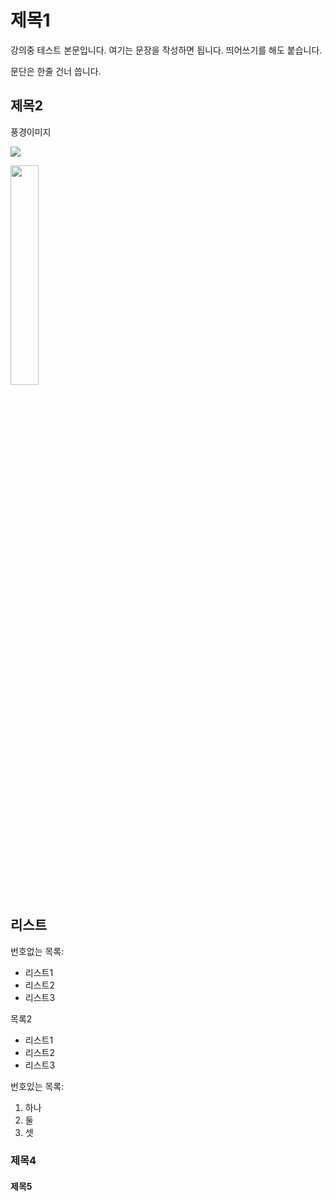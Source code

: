 # 제목1

강의중 테스트 본문입니다. 여기는 문장을 작성하면 됩니다.
띄어쓰기를 해도 붙습니다.

문단은 한줄 건너 씁니다.


## 제목2

풍경이미지

![](https://imgnews.pstatic.net/image/001/2021/05/12/PYH2021051214430001300_P4_20210512145412942.jpg?type=w647)


<img src="https://imgnews.pstatic.net/image/001/2021/05/12/PYH2021051214430001300_P4_20210512145412942.jpg?type=w647"
width="30%">



## 리스트

번호없는 목록:
 - 리스트1
 - 리스트2
 - 리스트3

목록2
 + 리스트1
 + 리스트2
 + 리스트3
 
번호있는 목록:
1. 하나
2. 둘
3. 셋



### 제목4

#### 제목5
